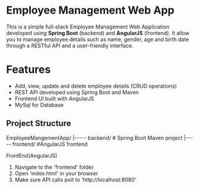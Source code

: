 # Employee Management Web App

This is a simple full-stack Employee Management Web Application developed using **Spring Boot** (backend) and **AngularJS** (frontend). It allow you to manage employee details such as name, gender, age and birth date through a RESTful API and a user-friendly interface.

# Features

- Add, view, update and delete employee details (CRUD operations)
- REST API developed using Spring Boot and Maven
- Frontend UI built with AngularJS
- MySql for Database

 ## Project Structure
 EmployeeMangementApp/ |----- backend/ # Spring Boot Maven project
                       |----- frontend/ #AngularJS frontend

FrontEnd(AngularJS)
1. Navigate to the 'frontend' folder
2. Open 'index.html' in your browser
3. Make sure API calls poit to 'http://localhost:8080'

